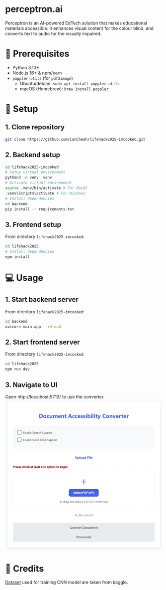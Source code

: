 # perceptron.ai
Perceptron is an AI-powered EdTech solution that makes educational materials accessible. It enhances visual content for the colour blind, and converts text to audio for the visually impaired.

# 🔁 Prerequisites
- Python 3.10+  
- Node.js 16+ & npm/yarn  
- `poppler-utils` (for `pdf2image`)  
  - Ubuntu/debian: `sudo apt install poppler-utils`  
  - macOS (Homebrew): `brew install poppler`

# 🚀 Setup

## 1. Clone repository
```bash
git clone https://github.com/IanCheah/lifehack2025-imcooked.git
```

## 2. Backend setup
```bash
cd lifehack2025-imcooked
# Setup virtual environment
python3 -m venv .venv
# Activate virtual environment
source .venv/bin/activate # For MacOS
.venv\Scripts\activate # For Windows
# Install dependencies
cd backend
pip install -r requirements.txt
```

## 3. Frontend setup
From directory `lifehack2025-imcooked`:
```bash
cd lifehack2025
# Install dependencies
npm install
```

# 💻 Usage

## 1. Start backend server
From directory `lifehack2025-imcooked`:
```bash
cd backend
uvicorn main:app --reload
```

## 2. Start frontend server
From directory `lifehack2025-imcooked`:
```bash
cd lifehack2025
npm run dev
```

## 3. Navigate to UI
Open http://localhost:5713/ to use the converter.
![UI](pics/ui.jpg)

# 🤝 Credits
[Dataset](https://www.kaggle.com/datasets/sakshivyavahare20/color-blindness-simulation-and-correction?resource=download) used for training CNN model are taken from kaggle.